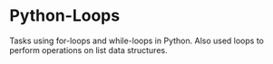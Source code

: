 # Python-Loops
Tasks using for-loops and while-loops in Python. Also used loops to perform operations on list data structures.

